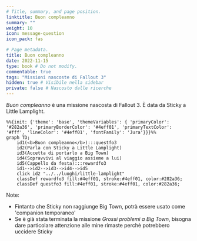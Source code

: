 ```yaml
---
# Title, summary, and page position.
linktitle: Buon compleanno
summary: ""
weight: 10
icon: message-question
icon_pack: fas

# Page metadata.
title: Buon compleanno
date: 2022-11-15
type: book # Do not modify.
commentable: true
tags: "Missioni nascoste di Fallout 3"
hidden: true # Visibile nella sidebar
private: false # Nascosto dalle ricerche
---
```


*Buon compleanno* è una missione nascosta di Fallout 3. È data da Sticky a Little Lamplight.



```mermaid
%%{init: {'theme': 'base', 'themeVariables': { 'primaryColor': '#282a36', 'primaryBorderColor': '#4eff01', 'primaryTextColor': '#fff', 'lineColor': '#4eff01', 'fontFamily': 'Jura'}}}%%
graph TD;
    id1(<b>Buon compleanno</b>):::questfo3
    id2(Parla con Sticky a Little Lamplight)
    id3(Accetta di portarlo a Big Town)
    id4(Sopravvivi al viaggio assieme a lui)
    id5(Cappello da festa):::rewardfo3
    id1-->id2-->id3-->id4-->id5
    click id2 "../../luoghi/little-lamplight"
    classDef rewardfo3 fill:#4eff01, stroke:#4eff01, color:#282a36;
    classDef questfo3 fill:#4eff01, stroke:#4eff01, color:#282a36;
```

Note:
- Fintanto che Sticky non raggiunge Big Town, potrà essere usato come 'companion temporaneo'
- Se è già stata terminata la missione *Grossi problemi a Big Town*, bisogna dare particolare attenzione alle mine rimaste perchè potrebbero uccidere Sticky